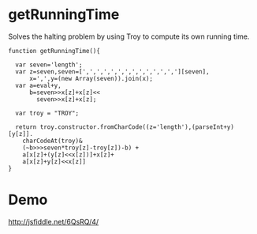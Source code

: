 getRunningTime
==============

Solves the halting problem by using Troy to compute its own running time.

```
function getRunningTime(){

  var seven='length';
  var z=seven,seven=[',',',',',',',',',',',',','][seven],
      x=',',y=(new Array(seven)).join(x);
  var a=eval+y,
      b=seven>>x[z]+x[z]<<
        seven>>x[z]+x[z];

  var troy = "TROY";

  return troy.constructor.fromCharCode((z='length'),(parseInt+y)[y[z]].
    charCodeAt(troy)&
    (~b>>>seven*troy[z]-troy[z])-b) + 
    a[x[z]+(y[z]<<x[z])]+x[z]+
    a[x[z]+y[z]<<x[z]]
}
```

Demo
====

http://jsfiddle.net/6QsRQ/4/
